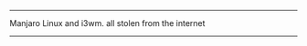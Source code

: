 ****************************************************************
Manjaro Linux and i3wm. all stolen from the internet
****************************************************************
